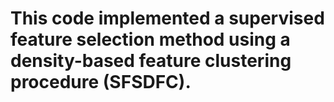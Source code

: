 # This code implemented a supervised feature selection method using a density-based feature clustering procedure (SFSDFC).
# 
